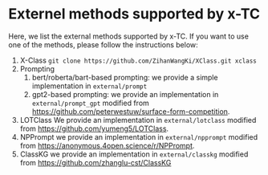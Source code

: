 # Externel methods supported by x-TC 
Here, we list the external methods supported by x-TC. If you want to use one of the methods, please follow the instructions below:

1. X-Class
`git clone https://github.com/ZihanWangKi/XClass.git xclass`
2. Prompting
   1. bert/roberta/bart-based prompting: we provide a simple implementation in `external/prompt`
   2. gpt2-based prompting: we provide an implementation in `external/prompt_gpt` modified from https://github.com/peterwestuw/surface-form-competition.
3. LOTClass
We provide an implementation in `external/lotclass` modified from https://github.com/yumeng5/LOTClass.
4. NPPrompt
we provide an implementation in `external/npprompt` modified from https://anonymous.4open.science/r/NPPrompt.
5. ClassKG
we provide an implementation in `external/classkg` modified from https://github.com/zhanglu-cst/ClassKG